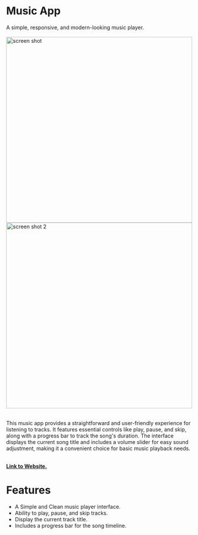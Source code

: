 <h1>Music App</h1>
A simple, responsive, and modern-looking music player. 
<br><br>

<img src="https://github.com/user-attachments/assets/bc61223c-2809-4756-aa28-b7a4591245dc" alt="screen shot" width=500>
<img src="https://github.com/user-attachments/assets/56682cba-f3a0-4f7c-b844-808e173f07c5" alt="screen shot 2" width=500>
<br><br>

This music app provides a straightforward and user-friendly experience for listening to tracks. It features essential controls like play, pause, and skip, along with a progress bar to track the song's duration. The interface displays the current song title and includes a volume slider for easy sound adjustment, making it a convenient choice for basic music playback needs.
<br><br>

<a href="https://ugouda.github.io/music/"><strong>Link to Website.</strong></a>

<h1>Features</h1>
<ul>
  <li>A Simple and Clean music player interface.</li>
  <li>Ability to play, pause, and skip tracks.</li>
  <li>Display the current track title.</li>
  <li>Includes a progress bar for the song timeline.</li>
</ul>
